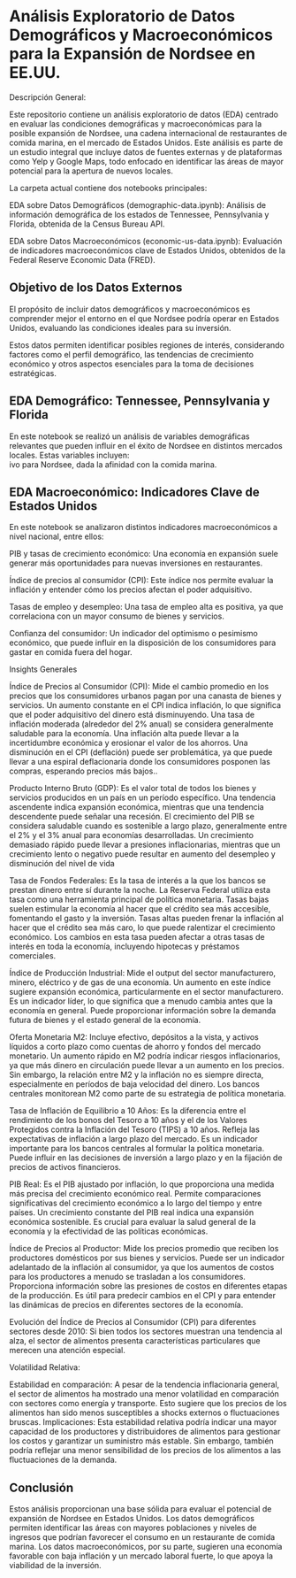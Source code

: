 # Análisis Exploratorio de Datos Demográficos y Macroeconómicos para la Expansión de Nordsee en EE.UU.

Descripción General:                 

Este repositorio contiene un análisis exploratorio de datos (EDA) centrado en evaluar las condiciones demográficas y macroeconómicas para la posible expansión de Nordsee, una cadena internacional de restaurantes de comida marina, en el mercado de Estados Unidos. Este análisis es parte de un estudio integral que incluye datos de fuentes externas y de plataformas como Yelp y Google Maps, todo enfocado en identificar las áreas de mayor potencial para la apertura de nuevos locales.

La carpeta actual contiene dos notebooks principales:         

EDA sobre Datos Demográficos (demographic-data.ipynb): Análisis de información demográfica de los estados de Tennessee, Pennsylvania y Florida, obtenida de la Census Bureau API.

EDA sobre Datos Macroeconómicos (economic-us-data.ipynb): Evaluación de indicadores macroeconómicos clave de Estados Unidos, obtenidos de la Federal Reserve Economic Data (FRED).



## Objetivo de los Datos Externos

El propósito de incluir datos demográficos y macroeconómicos es comprender mejor el entorno en el que Nordsee podría operar en Estados Unidos, evaluando las condiciones ideales para su inversión. 

Estos datos permiten identificar posibles regiones de interés, considerando factores como el perfil demográfico, las tendencias de crecimiento económico y otros aspectos esenciales para la toma de decisiones estratégicas.

## EDA Demográfico: Tennessee, Pennsylvania y Florida

En este notebook se realizó un análisis de variables demográficas relevantes que pueden influir en el éxito de Nordsee en distintos mercados locales. Estas variables incluyen:    
ivo para Nordsee, dada la afinidad con la comida marina.

## EDA Macroeconómico: Indicadores Clave de Estados Unidos

En este notebook se analizaron distintos indicadores macroeconómicos a nivel nacional, entre ellos:

PIB y tasas de crecimiento económico: Una economía en expansión suele generar más oportunidades para nuevas inversiones en restaurantes.

Índice de precios al consumidor (CPI): Este índice nos permite evaluar la inflación y entender cómo los precios afectan el poder adquisitivo.

Tasas de empleo y desempleo: Una tasa de empleo alta es positiva, ya que correlaciona con un mayor consumo de bienes y servicios.

Confianza del consumidor: Un indicador del optimismo o pesimismo económico, que puede influir en la disposición de los consumidores para gastar en comida fuera del hogar.

Insights Generales

Índice de Precios al Consumidor (CPI): Mide el cambio promedio en los precios que los consumidores urbanos pagan por una canasta de bienes y servicios. Un aumento constante en el CPI indica inflación, lo que significa que el poder adquisitivo del dinero está disminuyendo. Una tasa de inflación moderada (alrededor del 2% anual) se considera generalmente saludable para la economía. Una inflación alta puede llevar a la incertidumbre económica y erosionar el valor de los ahorros. Una disminución en el CPI (deflación) puede ser problemática, ya que puede llevar a una espiral deflacionaria donde los consumidores posponen las compras, esperando precios más bajos..

Producto Interno Bruto (GDP): Es el valor total de todos los bienes y servicios producidos en un país en un período específico. Una tendencia ascendente indica expansión económica, mientras que una tendencia descendente puede señalar una recesión. El crecimiento del PIB se considera saludable cuando es sostenible a largo plazo, generalmente entre el 2% y el 3% anual para economías desarrolladas. Un crecimiento demasiado rápido puede llevar a presiones inflacionarias, mientras que un crecimiento lento o negativo puede resultar en aumento del desempleo y disminución del nivel de vida

Tasa de Fondos Federales: Es la tasa de interés a la que los bancos se prestan dinero entre sí durante la noche. La Reserva Federal utiliza esta tasa como una herramienta principal de política monetaria. Tasas bajas suelen estimular la economía al hacer que el crédito sea más accesible, fomentando el gasto y la inversión. Tasas altas pueden frenar la inflación al hacer que el crédito sea más caro, lo que puede ralentizar el crecimiento económico. Los cambios en esta tasa pueden afectar a otras tasas de interés en toda la economía, incluyendo hipotecas y préstamos comerciales.

Índice de Producción Industrial: Mide el output del sector manufacturero, minero, eléctrico y de gas de una economía. Un aumento en este índice sugiere expansión económica, particularmente en el sector manufacturero. Es un indicador líder, lo que significa que a menudo cambia antes que la economía en general. Puede proporcionar información sobre la demanda futura de bienes y el estado general de la economía.

Oferta Monetaria M2: Incluye efectivo, depósitos a la vista, y activos líquidos a corto plazo como cuentas de ahorro y fondos del mercado monetario. Un aumento rápido en M2 podría indicar riesgos inflacionarios, ya que más dinero en circulación puede llevar a un aumento en los precios. Sin embargo, la relación entre M2 y la inflación no es siempre directa, especialmente en períodos de baja velocidad del dinero. Los bancos centrales monitorean M2 como parte de su estrategia de política monetaria.

Tasa de Inflación de Equilibrio a 10 Años: Es la diferencia entre el rendimiento de los bonos del Tesoro a 10 años y el de los Valores Protegidos contra la Inflación del Tesoro (TIPS) a 10 años. Refleja las expectativas de inflación a largo plazo del mercado. Es un indicador importante para los bancos centrales al formular la política monetaria. Puede influir en las decisiones de inversión a largo plazo y en la fijación de precios de activos financieros.

PIB Real: Es el PIB ajustado por inflación, lo que proporciona una medida más precisa del crecimiento económico real. Permite comparaciones significativas del crecimiento económico a lo largo del tiempo y entre países. Un crecimiento constante del PIB real indica una expansión económica sostenible. Es crucial para evaluar la salud general de la economía y la efectividad de las políticas económicas.

Índice de Precios al Productor: Mide los precios promedio que reciben los productores domésticos por sus bienes y servicios. Puede ser un indicador adelantado de la inflación al consumidor, ya que los aumentos de costos para los productores a menudo se trasladan a los consumidores. Proporciona información sobre las presiones de costos en diferentes etapas de la producción. Es útil para predecir cambios en el CPI y para entender las dinámicas de precios en diferentes sectores de la economía.

Evolución del Índice de Precios al Consumidor (CPI) para diferentes sectores desde 2010:
Si bien todos los sectores muestran una tendencia al alza, el sector de alimentos presenta características particulares que merecen una atención especial.

Volatilidad Relativa:

Estabilidad en comparación: A pesar de la tendencia inflacionaria general, el sector de alimentos ha mostrado una menor volatilidad en comparación con sectores como energía y transporte. Esto sugiere que los precios de los alimentos han sido menos susceptibles a shocks externos o fluctuaciones bruscas.
Implicaciones: Esta estabilidad relativa podría indicar una mayor capacidad de los productores y distribuidores de alimentos para gestionar los costos y garantizar un suministro más estable. Sin embargo, también podría reflejar una menor sensibilidad de los precios de los alimentos a las fluctuaciones de la demanda.
## Conclusión

Estos análisis proporcionan una base sólida para evaluar el potencial de expansión de Nordsee en Estados Unidos. Los datos demográficos permiten identificar las áreas con mayores poblaciones y niveles de ingresos que podrían favorecer el consumo en un restaurante de comida marina. Los datos macroeconómicos, por su parte, sugieren una economía favorable con baja inflación y un mercado laboral fuerte, lo que apoya la viabilidad de la inversión.
